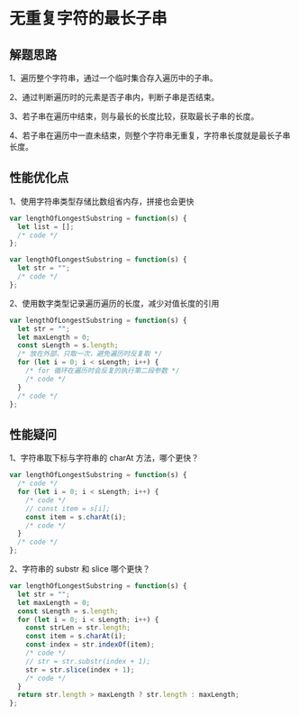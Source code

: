 # 无重复字符的最长子串

## 解题思路

1、遍历整个字符串，通过一个临时集合存入遍历中的子串。

2、通过判断遍历时的元素是否子串内，判断子串是否结束。

3、若子串在遍历中结束，则与最长的长度比较，获取最长子串的长度。

4、若子串在遍历中一直未结束，则整个字符串无重复，字符串长度就是最长子串长度。

## 性能优化点

1、使用字符串类型存储比数组省内存，拼接也会更快

```js
var lengthOfLongestSubstring = function(s) {
  let list = [];
  /* code */
};
```

```js
var lengthOfLongestSubstring = function(s) {
  let str = "";
  /* code */
};
```

2、使用数字类型记录遍历遍历的长度，减少对值长度的引用

```js
var lengthOfLongestSubstring = function(s) {
  let str = "";
  let maxLength = 0;
  const sLength = s.length;
  /* 放在外部，只取一次，避免遍历时反复取 */
  for (let i = 0; i < sLength; i++) {
    /* for 循环在遍历时会反复的执行第二段参数 */
    /* code */
  }
  /* code */
};
```

## 性能疑问

1、字符串取下标与字符串的 charAt 方法，哪个更快？

```js
var lengthOfLongestSubstring = function(s) {
  /* code */
  for (let i = 0; i < sLength; i++) {
    /* code */
    // const item = s[i];
    const item = s.charAt(i);
    /* code */
  }
  /* code */
};
```

2、字符串的 substr 和 slice 哪个更快？

```js
var lengthOfLongestSubstring = function(s) {
  let str = "";
  let maxLength = 0;
  const sLength = s.length;
  for (let i = 0; i < sLength; i++) {
    const strLen = str.length;
    const item = s.charAt(i);
    const index = str.indexOf(item);
    /* code */
    // str = str.substr(index + 1);
    str = str.slice(index + 1);
    /* code */
  }
  return str.length > maxLength ? str.length : maxLength;
};
```
